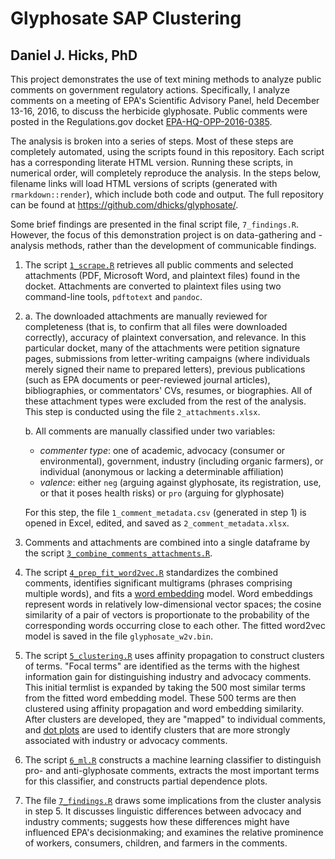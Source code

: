 # Glyphosate SAP Clustering #

## Daniel J. Hicks, PhD ##

This project demonstrates the use of text mining methods to analyze public comments on government regulatory actions.  Specifically, I analyze comments on a meeting of EPA's Scientific Advisory Panel, held December 13-16, 2016, to discuss the herbicide glyphosate.  Public comments were posted in the Regulations.gov docket [EPA-HQ-OPP-2016-0385](https://www.regulations.gov/docket?D=EPA-HQ-OPP-2016-0385).  

The analysis is broken into a series of steps.  Most of these steps are completely automated, using the scripts found in this repository.  Each script has a corresponding literate HTML version.  Running these scripts, in numerical order, will completely reproduce the analysis.  In the steps below, filename links will load HTML versions of scripts (generated with `rmarkdown::render`), which include both code and output.  The full repository can be found at <https://github.com/dhicks/glyphosate/>.  

Some brief findings are presented in the final script file, `7_findings.R`.  However, the focus of this demonstration project is on data-gathering and -analysis methods, rather than the development of communicable findings.  

1. The script [`1_scrape.R`](1_scrape.html) retrieves all public comments and selected attachments (PDF, Microsoft Word, and plaintext files) found in the docket.  Attachments are converted to plaintext files using two command-line tools, `pdftotext` and `pandoc`. 

2. 
    a. The downloaded attachments are manually reviewed for completeness (that is, to confirm that all files were downloaded correctly), accuracy of plaintext conversation, and relevance. In this particular docket, many of the attachments were petition signature pages, submissions from letter-writing campaigns (where individuals merely signed their name to prepared letters), previous publications (such as EPA documents or peer-reviewed journal articles), bibliographies, or commentators' CVs, resumes, or biographies.  All of these attachment types were excluded from the rest of the analysis.  This step is conducted using the file `2_attachments.xlsx`.  

    b. All comments are manually classified under two variables:  
    
    - *commenter type*:  one of academic, advocacy (consumer or environmental), government, industry (including organic farmers), or individual (anonymous or lacking a determinable affiliation)
    - *valence*: either `neg` (arguing against glyphosate, its registration, use, or that it poses health risks) or `pro` (arguing for glyphosate)
    
    For this step, the file `1_comment_metadata.csv` (generated in step 1) is opened in Excel, edited, and saved as `2_comment_metadata.xlsx`.  

3. Comments and attachments are combined into a single dataframe by the script [`3_combine_comments_attachments.R`](3_combine_comments_attachments.html).  

4. The script [`4_prep_fit_word2vec.R`](4_prep_fit_word2vec.html) standardizes the combined comments, identifies significant multigrams (phrases comprising multiple words), and fits a [word embedding](https://en.wikipedia.org/wiki/Word2vec) model.  Word embeddings represent words in relatively low-dimensional vector spaces; the cosine similarity of a pair of vectors is proportionate to the probability of the corresponding words occurring close to each other.  The fitted word2vec model is saved in the file `glyphosate_w2v.bin`.  

5. The script [`5_clustering.R`](5_clustering.html) uses affinity propagation to construct clusters of terms.  "Focal terms" are identified as the terms with the highest information gain for distinguishing industry and advocacy comments.  This initial termlist is expanded by taking the 500 most similar terms from the fitted word embedding model.  These 500 terms are then clustered using affinity propagation and word embedding similarity.  After clusters are developed, they are "mapped" to individual comments, and [dot plots](https://en.wikipedia.org/wiki/Dot_plot_(statistics)) are used to identify clusters that are more strongly associated with industry or advocacy comments.  

6. The script [`6_ml.R`](6_ml.html) constructs a machine learning classifier to distinguish pro- and anti-glyphosate comments, extracts the most important terms for this classifier, and constructs partial dependence plots. 

7. The file [`7_findings.R`](7_findings.html) draws some implications from the cluster analysis in step 5.  It discusses linguistic differences between advocacy and industry comments; suggests how these differences might have influenced EPA's decisionmaking; and examines the relative prominence of workers, consumers, children, and farmers in the comments.  
